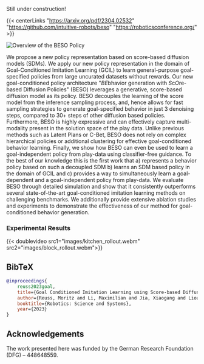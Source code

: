 <!--
This is a comment.
-->


Still under construction!

{{< centerLinks "https://arxiv.org/pdf/2304.02532" "https://github.com/intuitive-robots/beso" "https://roboticsconference.org/" >}}



![Overview of the BESO Policy](images/Beso_Figure_1.png)


We propose a new policy representation based on score-based diffusion models (SDMs).
We apply our new policy representation in the domain of Goal-Conditioned Imitation Learning (GCIL) to learn
general-purpose goal-specified policies from large uncurated datasets without rewards.
Our new goal-conditioned policy architecture "*BE*bhavior generation with *S*c*O*re-based Diffusion
Policies" (BESO) leverages a generative, score-based diffusion model as its policy.
BESO decouples the learning of the score model from the inference sampling process, and, hence
allows for fast sampling strategies to generate goal-specified behavior in just 3 denoising steps, compared to 30+ steps
of other diffusion based policies.
Furthermore, BESO is highly expressive and can effectively capture multi-modality present in the solution space of the
play data. Unlike previous methods such as Latent Plans or C-Bet, BESO does not rely on complex hierarchical policies or additional
clustering for effective goal-conditioned behavior learning. Finally, we show how BESO can even be used to learn a
goal-independent policy from play-data using classifier-free guidance. To the best of our knowledge this is the first
work that a) represents a behavior policy based on such a decoupled SDM b) learns an SDM based policy in the domain of
GCIL and c) provides a way to simultaneously learn a goal-dependent and a goal-independent policy from play-data.
We evaluate BESO through detailed simulation and show that it consistently outperforms several state-of-the-art
goal-conditioned imitation learning methods on challenging benchmarks.
We additionally provide extensive ablation studies and experiments to demonstrate the effectiveness of our method for goal-conditioned behavior generation.


### Experimental Results

{{< doublevideo src1="images/kitchen_rollout.webm" src2="images/block_rollout.webm">}}


## BibTeX

```bibtex
@inproceedings{
    reuss2023goal,
    title={Goal Conditioned Imitation Learning using Score-based Diffusion Policies},
    author={Reuss, Moritz and Li, Maximilian and Jia, Xiaogang and Lioutikov, Rudolf},
    booktitle={Robotics: Science and Systems},
    year={2023}
}
```

## Acknowledgements

The work presented here was funded by the German Research Foundation (DFG) – 448648559.
